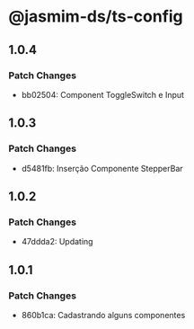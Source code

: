 # @jasmim-ds/ts-config

## 1.0.4

### Patch Changes

- bb02504: Component ToggleSwitch e Input

## 1.0.3

### Patch Changes

- d5481fb: Inserção Componente StepperBar

## 1.0.2

### Patch Changes

- 47ddda2: Updating

## 1.0.1

### Patch Changes

- 860b1ca: Cadastrando alguns componentes
